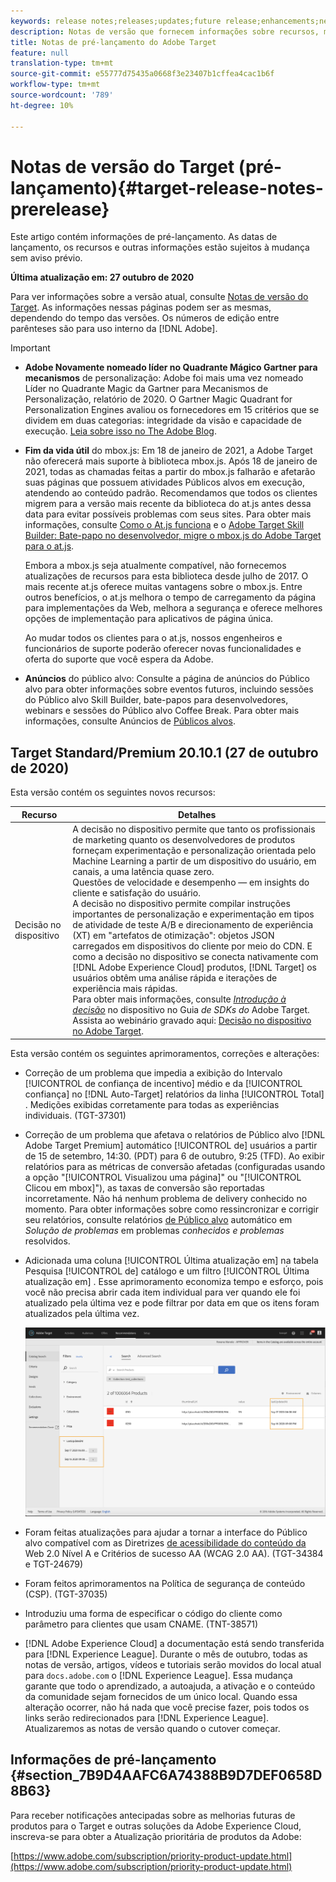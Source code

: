 ```yaml
---
keywords: release notes;releases;updates;future release;enhancements;new features;fixes;updates
description: Notas de versão que fornecem informações sobre recursos, melhorias e correções para as versões mais recentes ou futuras da DNL Adobe Target.
title: Notas de pré-lançamento do Adobe Target
feature: null
translation-type: tm+mt
source-git-commit: e55777d75435a0668f3e23407b1cffea4cac1b6f
workflow-type: tm+mt
source-wordcount: '789'
ht-degree: 10%

---
```



# Notas de versão do Target (pré-lançamento){#target-release-notes-prerelease}

Este artigo contém informações de pré-lançamento. As datas de lançamento, os recursos e outras informações estão sujeitos à mudança sem aviso prévio.

**Última atualização em: 27 outubro de 2020**

Para ver informações sobre a versão atual, consulte [Notas de versão do Target](release-notes.md). As informações nessas páginas podem ser as mesmas, dependendo do tempo das versões. Os números de edição entre parênteses são para uso interno da [!DNL Adobe].

>[!IMPORTANT]
>
>* **Adobe Novamente nomeado líder no Quadrante Mágico Gartner para mecanismos** de personalização: Adobe foi mais uma vez nomeado Líder no Quadrante Magic da Gartner para Mecanismos de Personalização, relatório de 2020. O Gartner Magic Quadrant for Personalization Engines avaliou os fornecedores em 15 critérios que se dividem em duas categorias: integridade da visão e capacidade de execução. [Leia sobre isso no The Adobe Blog](https://theblog.adobe.com/adobe-again-named-leader-in-gartner-magic-quadrant-for-personalization-engines/).
   >
   >
* **Fim da vida útil** do mbox.js: Em 18 de janeiro de 2021, a Adobe Target não oferecerá mais suporte à biblioteca mbox.js. Após 18 de janeiro de 2021, todas as chamadas feitas a partir do mbox.js falharão e afetarão suas páginas que possuem atividades Públicos alvos em execução, atendendo ao conteúdo padrão. Recomendamos que todos os clientes migrem para a versão mais recente da biblioteca do at.js antes dessa data para evitar possíveis problemas com seus sites. Para obter mais informações, consulte [Como o At.js funciona](/help/c-implementing-target/c-implementing-target-for-client-side-web/c-how-atjs-works/how-atjs-works.md) e o [Adobe Target Skill Builder: Bate-papo no desenvolvedor, migre o mbox.js do Adobe Target para o at.js](https://seminars.adobeconnect.com/ptdo6mfo6qn6/?proto=true).
   >
   >   
   Embora a mbox.js seja atualmente compatível, não fornecemos atualizações de recursos para esta biblioteca desde julho de 2017. O mais recente at.js oferece muitas vantagens sobre o mbox.js. Entre outros benefícios, o at.js melhora o tempo de carregamento da página para implementações da Web, melhora a segurança e oferece melhores opções de implementação para aplicativos de página única.
   >
   >   
   Ao mudar todos os clientes para o at.js, nossos engenheiros e funcionários de suporte poderão oferecer novas funcionalidades e oferta do suporte que você espera da Adobe.
   >
   >
* **Anúncios** do público alvo: Consulte a página de anúncios do Público alvo para obter informações sobre eventos futuros, incluindo sessões do Público alvo Skill Builder, bate-papos para desenvolvedores, webinars e sessões do Público alvo Coffee Break. Para obter mais informações, consulte Anúncios de [Públicos alvos](/help/r-release-notes/target-announcements.md).


## Target Standard/Premium 20.10.1 (27 de outubro de 2020)

Esta versão contém os seguintes novos recursos:

| Recurso | Detalhes |
| --- | --- |
| Decisão no dispositivo | A decisão no dispositivo permite que tanto os profissionais de marketing quanto os desenvolvedores de produtos forneçam experimentação e personalização orientada pelo Machine Learning a partir de um dispositivo do usuário, em canais, a uma latência quase zero.<br>Questões de velocidade e desempenho — em insights do cliente e satisfação do usuário.<br>A decisão no dispositivo permite compilar instruções importantes de personalização e experimentação em tipos de atividade de teste A/B e direcionamento de experiência (XT) em &quot;artefatos de otimização&quot;: objetos JSON carregados em dispositivos do cliente por meio do CDN. E como a decisão no dispositivo se conecta nativamente com [!DNL Adobe Experience Cloud] produtos, [!DNL Target] os usuários obtêm uma análise rápida e iterações de experiência mais rápidas.<br>Para obter mais informações, consulte *[Introdução à decisão](https://adobetarget-sdks.gitbook.io/docs/on-device-decisioning/introduction-to-on-device-decisioning)* no dispositivo no Guia *de SDKs do* Adobe Target.<br>Assista ao webinário gravado aqui: [Decisão no dispositivo no Adobe Target](https://video.tv.adobe.com/v/328148?quality=12&autoplay=true&learn=on&captions=por_br). |

Esta versão contém os seguintes aprimoramentos, correções e alterações:

* Correção de um problema que impedia a exibição do Intervalo [!UICONTROL de confiança de incentivo] médio e da [!UICONTROL confiança] no [!DNL Auto-Target] relatórios da linha [!UICONTROL Total] . Medições exibidas corretamente para todas as experiências individuais. (TGT-37301)
* Correção de um problema que afetava o relatórios de Público alvo [!DNL Adobe Target Premium] automático [!UICONTROL de] usuários a partir de 15 de setembro, 14:30. (PDT) para 6 de outubro, 9:25 (TFD). Ao exibir relatórios para as métricas de conversão afetadas (configuradas usando a opção &quot;[!UICONTROL Visualizou uma página]&quot; ou &quot;[!UICONTROL Clicou em mbox]&quot;), as taxas de conversão são reportadas incorretamente. Não há nenhum problema de delivery conhecido no momento. Para obter informações sobre como ressincronizar e corrigir seu relatórios, consulte relatórios [de Público alvo](/help/r-release-notes/known-issues-resolved-issues.md#at-metrics) automático em *Solução de problemas* em problemas *conhecidos e problemas* resolvidos.
* Adicionada uma coluna [!UICONTROL Última atualização em] na tabela Pesquisa [!UICONTROL de] catálogo e um filtro [!UICONTROL Última atualização em] . Esse aprimoramento economiza tempo e esforço, pois você não precisa abrir cada item individual para ver quando ele foi atualizado pela última vez e pode filtrar por data em que os itens foram atualizados pela última vez.

   ![Última atualização na ilustração da coluna e do filtro](/help/r-release-notes/assets/column-and-filter.png)

* Foram feitas atualizações para ajudar a tornar a interface do Público alvo compatível com as Diretrizes [de acessibilidade do conteúdo da](https://www.w3.org/WAI/standards-guidelines/wcag/) Web 2.0 Nível A e Critérios de sucesso AA (WCAG 2.0 AA). (TGT-34384 e TGT-24679)
* Foram feitos aprimoramentos na Política de segurança de conteúdo (CSP). (TGT-37035)
* Introduziu uma forma de especificar o código do cliente como parâmetro para clientes que usam CNAME. (TNT-38571)
* [!DNL Adobe Experience Cloud] a documentação está sendo transferida para [!DNL Experience League]. Durante o mês de outubro, todas as notas de versão, artigos, vídeos e tutoriais serão movidos do local atual para `docs.adobe.com` o [!DNL Experience League]. Essa mudança garante que todo o aprendizado, a autoajuda, a ativação e o conteúdo da comunidade sejam fornecidos de um único local. Quando essa alteração ocorrer, não há nada que você precise fazer, pois todos os links serão redirecionados para [!DNL Experience League]. Atualizaremos as notas de versão quando o cutover começar.

## Informações de pré-lançamento {#section_7B9D4AAFC6A74388B9D7DEF0658D8B63}

Para receber notificações antecipadas sobre as melhorias futuras de produtos para o Target e outras soluções da Adobe Experience Cloud, inscreva-se para obter a Atualização prioritária de produtos da Adobe:

[https://www.adobe.com/subscription/priority-product-update.html](https://www.adobe.com/subscription/priority-product-update.html)
